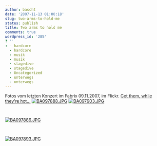 ```yaml
---
author: bascht
date: '2007-11-13 01:00:18'
slug: two-arms-to-hold-me
status: publish
title: Two arms to hold me
comments: true
wordpress_id: '285'
? ''
: - hardcore
  - hardcore
  - musik
  - musik
  - stagedive
  - stagedive
  - Uncategorized
  - unterwegs
  - unterwegs
---
```


Fotos vom letzten Konzert im Fabrix 09.11.2007, im Flickr.
[Get them, while they're hot...](http://flickr.com/photos/bascht/tags/tathm)
[![BA097888.JPG](http://farm3.static.flickr.com/2323/1990781690_146a7dab7b.jpg)](http://www.bascht.com/fotos/photo/1990781690/BA097888JPG.html)
[![BA097903.JPG](http://farm3.static.flickr.com/2042/1990762396_fb074f67cd.jpg)](http://www.bascht.com/fotos/photo/1990762396/BA097903JPG.html)

 

[![BA097886.JPG](http://farm3.static.flickr.com/2327/1990783032_ebe3d57289.jpg)](http://www.bascht.com/fotos/photo/1990783032/BA097886JPG.html)

 

[![BA097893.JPG](http://farm3.static.flickr.com/2050/1989970935_7c0b9618b2.jpg)](http://www.bascht.com/fotos/photo/1989970935/BA097893JPG.html)



